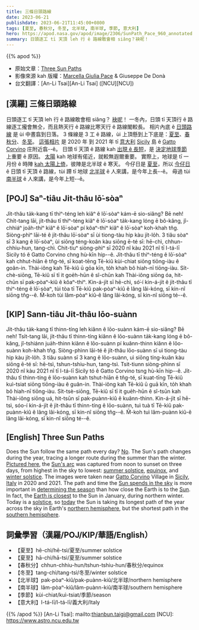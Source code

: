 ```yaml
---
title: 三條日頭路線
date: 2023-06-21
publishdate: 2023-06-21T11:45:00+0800
tags: [夏至, 春秋分, 冬至, 北半球, 南半球, 季節, 意大利]
hero: https://apod.nasa.gov/apod/image/2306/SunPath_Pace_960_annotated.jpg
summary: 日頭逐工 tī 天頂 leh 行 ê 路線敢會相 siâng？袂呢！
---
```


{{% apod %}}

- 原始文章：[Three Sun Paths](https://apod.nasa.gov/apod/ap230621.html)
- 影像來源 kah 版權：[Marcella Giulia Pace](https://www.instagram.com/marcella_giulia_pace/) & Giuseppe De Donà
- 台文翻譯：[An-Li Tsai][An-Li Tsai] ([NCU][NCU])

## [漢羅] 三條日頭路線
日頭逐工 tī 天頂 leh 行 ê 路線敢會相 siâng？
[袂呢][No]！
一冬內，日頭 tī 天頂行 ê 路線逐工攏會無仝，而且熱天行 ê 路線比寒天行 ê 路線閣較長。
相片內底 ê [日頭路線][Sun's arc] 是 ùi 中晝翕到日落。
3 條線是 3 工 ê 路線，ùi 上頂懸到上下底是：[夏至][summer solstice]、[春秋分][equinox]、[冬至][winter solstice]。
[這張相片][Pictured here] 是 2020 年 到 2021 年 tī [意大利][Italy] [Sicily][Sicily] 島 ê [Gatto Corvino][Gatto Corvino] 庄附近翕--ê。
日頭 tī 天頂 ê 路線 kah [出現 ê 長短][Sun spends in the sky]，是 [決定地球季節][determining the season] 上重要 ê 原因。
[太陽][Sun] kah 地球有偌近，就較無遐爾重要。
實際上，地球是 tī 一月份 ê 時陣 [kah 太陽上倚][Earth is closest]，彼陣是北半球 ê 寒天。
今仔日是 [夏至][solstice]，所以 [今仔日][today] ê 日頭 tī 天頂 ê 路線，tùi 蹛 tī 地球 [北半球][northern hemisphere] ê 人來講，是今年上長--ê。
毋過 tùi [南半球][southern hemisphere] ê 人來講，是今年上短--ê。

## [POJ] Saⁿ-tiâu Ji̍t-thâu lō͘-sòaⁿ
Ji̍t-thâu ta̍k-kang tī thiⁿ-téng leh kiâⁿ ê lō͘-sòaⁿ kám-ē sio-siâng?
Bē neh!
Chi̍t-tang lāi, ji̍t-thâu tī thiⁿ-téng kiâⁿ ê lō͘-sòaⁿ ta̍k-kang lóng ē bô-kâng, jî-chhiáⁿ joa̍h-thiⁿ kiâⁿ ê lō͘-sòaⁿ pí kôaⁿ-thiⁿ kiâⁿ ê lō͘-sòaⁿ koh-khah tn̂g.
Siòng-phìⁿ lāi-té ê ji̍t-thâu lō͘-sòaⁿ sī ùi tiong-tàu hip kàu ji̍t-lo̍h.
3 tiâu sòaⁿ sī 3 kang ê lō͘-sòaⁿ, ùi siōng téng-koân kàu siōng ē-té sī: hē-chì, chhun-chhiu-hun, tang-chì.
Chit-tiuⁿ siòng-phìⁿ sī 2020 nî kàu 2021 nî tī I-tá-lī Sicily tó ê Gatto Corvino chng hù-kīn hip--ê.
Ji̍t-thâu tī thiⁿ-téng ê lō͘-sòaⁿ kah chhut-hiān ê tn̂g-té, sī koat-tēng Tē-kiû kùi-chiat siōng tiōng-iàu ê goân-in.
Thài-iông kah Tē-kiû ū gōa kīn, to̍h khah bô hiah-nī tiōng-iàu.
Si̍t-chè-siōng, Tē-kiû sī tī it goe̍h-hūn ê sî-chūn kah Thài-iông siōng óa, hit-chūn sī pak-pòaⁿ-kiû ê kôaⁿ-thiⁿ.
Kin-á-ji̍t sī hē-chì, só͘-í kin-á-ji̍t ê ji̍t-thâu tī thiⁿ-téng ê lō͘-sòaⁿ, tùi tòa tī Tē-kiû pak-pòaⁿ-kiû ê lâng lâi-kóng, sī kin-nî siōng tn̂g--ê.
M̄-koh tùi lâm-pòaⁿ kiû-ê lâng lâi-kóng, sī kin-nî siōng té--ê.

## [KIP] Sann-tiâu Ji̍t-thâu lōo-suànn
Ji̍t-thâu ta̍k-kang tī thinn-tíng leh kiânn ê lōo-suànn kám-ē sio-siâng?
Bē neh!
Tsi̍t-tang lāi, ji̍t-thâu tī thinn-tíng kiânn ê lōo-suànn ta̍k-kang lóng ē bô-kâng, jî-tshiánn jua̍h-thinn kiânn ê lōo-suànn pí kuânn-thinn kiânn ê lōo-suànn koh-khah tn̂g.
Siòng-phìnn lāi-té ê ji̍t-thâu lōo-suànn sī uì tiong-tàu hip kàu ji̍t-lo̍h.
3 tiâu suànn sī 3 kang ê lōo-suànn, uì siōng tíng-kuân kàu siōng ē-té sī: hē-tsì, tshun-tshiu-hun, tang-tsì.
Tsit-tiunn siòng-phìnn sī 2020 nî kàu 2021 nî tī I-tá-lī Sicily tó ê Gatto Corvino tsng hù-kīn hip--ê.
Ji̍t-thâu tī thinn-tíng ê lōo-suànn kah tshut-hiān ê tn̂g-té, sī kuat-tīng Tē-kiû kuì-tsiat siōng tiōng-iàu ê guân-in.
Thài-iông kah Tē-kiû ū guā kīn, to̍h khah bô hiah-nī tiōng-iàu.
Si̍t-tsè-siōng, Tē-kiû sī tī it gue̍h-hūn ê sî-tsūn kah Thài-iông siōng uá, hit-tsūn sī pak-puànn-kiû ê kuânn-thinn.
Kin-á-ji̍t sī hē-tsì, sóo-í kin-á-ji̍t ê ji̍t-thâu tī thinn-tíng ê lōo-suànn, tuì tuà tī Tē-kiû pak-puànn-kiû ê lâng lâi-kóng, sī kin-nî siōng tn̂g--ê.
M̄-koh tuì lâm-puànn kiû-ê lâng lâi-kóng, sī kin-nî siōng té--ê.

## [English] Three Sun Paths
Does the Sun follow the same path every day?
[No][No].
The Sun's path changes during the year, tracing a longer route during the summer than the winter.
[Pictured here][Pictured here], the [Sun's arc][Sun's arc] was captured from noon to sunset on three days, from highest in the sky to lowest: [summer solstice][summer solstice], [equinox][equinox], and [winter solstice][winter solstice].
The images were taken near [Gatto Corvino][Gatto Corvino] Village in [Sicily][Sicily], [Italy][Italy] in 2020 and 2021.
The path and time the [Sun spends in the sky][Sun spends in the sky] is more important in [determining the season][determining the season] than how close the Earth is to the [Sun][Sun].
In fact, the [Earth is closest][Earth is closest] to the Sun in January, during northern winter.
Today is a [solstice][solstice], so [today][today] the Sun is taking its longest path of the year across the sky in Earth's [northern hemisphere][northern hemisphere], but the shortest path in the [southern hemisphere][southern hemisphere].

## 詞彙學習（漢羅/POJ/KIP/華語/English）
- 【夏至】hē-chì/hē-tsì/夏至/summer solstice
- 【夏至】hā-chì/hā-tsì/夏至/summer solstice
- 【春秋分】chhun-chhiu-hun/tshun-tshiu-hun/春秋分/equinox
- 【冬至】tang-chì/tang-tsì/冬至/winter solstice
- 【北半球】pak-pòaⁿ-kiû/pak-puànn-kiû/北半球/northern hemisphere
- 【南半球】lâm-pòaⁿ-kiû/lâm-puànn-kiû/南半球/southern hemisphere
- 【季節】kùi-chiat/kuì-tsiat/季節/season
- 【意大利】I-tá-lī/I-tá-lī/義大利/Italy

{{% /apod %}}
[An-Li Tsai]: mailto:thianbun.taigi@gmail.com
[NCU]: https://www.astro.ncu.edu.tw

[copyright]: https://apod.nasa.gov/apod/fap/lib/about_apod.html#srapply
[License]: https://creativecommons.org/licenses/by/2.0/

[No]:https://sadanduseless.b-cdn.net/wp-content/uploads/2018/11/funny-suprised-cat2.jpg
[Pictured here]:https://greenflash.photo/portfolio/la-traiettoria-del-sole-nei-giorno-dellequinozio-e-del-solstizio/
[Sun's arc]:https://apod.nasa.gov/apod/ap101221.html
[summer solstice]:https://apod.nasa.gov/apod/ap210620.html
[equinox]:https://apod.nasa.gov/apod/ap210922.html
[winter solstice]:https://apod.nasa.gov/apod/ap151231.html
[Gatto Corvino]:https://goo.gl/maps/eSwDyTAmV6FZem2w7
[Sicily]:https://en.wikipedia.org/wiki/Sicily
[Italy]:https://en.wikipedia.org/wiki/Italy
[Sun spends in the sky]:https://apod.nasa.gov/apod/ap220321.html
[determining the season]:https://spaceplace.nasa.gov/seasons/
[Sun]:https://solarsystem.nasa.gov/solar-system/sun/overview/
[Earth is closest]:https://starchild.gsfc.nasa.gov/docs/StarChild/questions/question53.html
[solstice]:https://apod.nasa.gov/apod/ap170621.html
[today]:https://en.wikipedia.org/wiki/Solstice
[northern hemisphere]:https://en.wikipedia.org/wiki/Northern_Hemisphere
[southern hemisphere]:https://www.thoughtco.com/geography-of-the-southern-hemisphere-1435565
